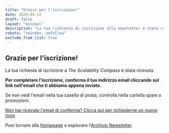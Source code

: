 ```yaml
---
title: "Grazie per l'iscrizione!"
date: 2025-04-12
draft: false
layout: "minimal"
description: "La tua richiesta di iscrizione alla newsletter è stata ricevuta."
robots: "noindex, nofollow"
exclude_from_list: true
---
```


## Grazie per l'iscrizione!

La tua richiesta di iscrizione a *The Scalability Compass* è stata ricevuta.

**Per completare l'iscrizione, conferma il tuo indirizzo email cliccando sul link nell'email che ti abbiamo appena inviato.**

Se non vedi l'email nella tua casella di posta, controlla nella cartella spam o promozioni.

<div class="resend-section">
  <p>
    <a href="javascript:void(0);" id="resend-link" class="resend-link">Non hai ricevuto l'email di conferma? Clicca qui per richiederne un nuovo invio</a>
  </p>
  <p id="resend-message" class="resend-message"></p>
</div>

<script>
document.addEventListener('DOMContentLoaded', function() {
  const resendLink = document.getElementById('resend-link');
  const messageEl = document.getElementById('resend-message');
  let isSending = false; // Flag per evitare click multipli
  
  // Recupera email dai parametri URL
  const urlParams = new URLSearchParams(window.location.search);
  let email = urlParams.get('email') || '';
  
  // Gestisci il click sul link
  resendLink.addEventListener('click', function(e) {
    e.preventDefault();
    if (isSending) return; // Previene invii multipli

    let emailToUse = email;
    
    // Se non abbiamo una email nell'URL, mostriamo un prompt
    if (!emailToUse) {
      const userEmail = prompt('Inserisci il tuo indirizzo email per richiedere un nuovo invio:');
      if (!userEmail || !isValidEmail(userEmail)) {
        showMessage('Per favore, inserisci un indirizzo email valido.', 'error');
        return;
      }
      emailToUse = userEmail;
    }
    
    sendConfirmationRequest(emailToUse);
  });
  
  function sendConfirmationRequest(emailAddress) {
    isSending = true;
    // Aggiorna UI
    resendLink.classList.add('sending');
    resendLink.textContent = 'Invio in corso...';
    showMessage('', ''); // Pulisce messaggio precedente
    
    // Invia richiesta
    fetch('/api/resend-confirmation', {
      method: 'POST',
      headers: { 'Content-Type': 'application/json' },
      body: JSON.stringify({ email: emailAddress, language: 'it' })
    })
    .then(response => response.json())
    .then(data => {
      showMessage('Richiesta inviata! Controlla la tua casella di posta (anche spam) per l\'email di conferma.', 'success');
    })
    .catch(error => {
      console.error('Error:', error);
      showMessage('Si è verificato un errore. Riprova più tardi o contatta il supporto.', 'error');
    })
    .finally(() => {
      isSending = false;
      resendLink.classList.remove('sending');
      resendLink.textContent = 'Non hai ricevuto l'email di conferma? Clicca qui per richiederne un nuovo invio';
    });
  }
  
  function showMessage(text, type) {
    messageEl.textContent = text;
    messageEl.className = 'resend-message ' + type;
    // Rende il messaggio visibile se c'è testo
    messageEl.style.display = text ? 'block' : 'none'; 
  }
  
  function isValidEmail(emailToCheck) {
    // Semplice regex per validazione email
    return /\S+@\S+\.\S+/.test(emailToCheck);
  }
});
</script>

Puoi tornare alla [Homepage](/it/) o esplorare l'[Archivio Newsletter](/it/newsletter/). 